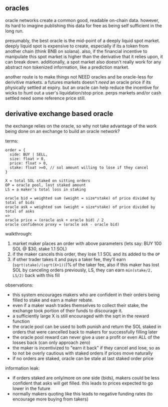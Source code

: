 oracles
----

oracle networks create a common good, readable on-chain data. however, its hard to imagine publishing this data for free as being self sufficient in the long run.


presumably, the best oracle is the mid-point of a deeply liquid spot market. deeply liquid spot is expensive to create, especially if its a token from another chain (think BNB on solana). also, if the financial incentive to manipulate this spot market is higher than the derivative that it relies upon, it can break down. additionally, a spot market also doesn't really work for any abstract non tokenized information, like a prediction market.


another route is to make things not NEED oracles and be oracle-less for derivitive markets. a futures markets doesn't *need* an oracle price if its physically settled at expiry. but an oracle can help reduce the incentive for wicks to hunt out a user's liquidation/stop price. perps markets and/or cash settled need some reference price still.


derivative exchange based oracle
----

the exchange relies on the oracle, so why not take advantage of the work being done on an exchange to build an oracle network?

terms:
```
order = {
  side: BUY | SELL,
  size: float > 0,
  price: float > 0, 
  stake: float >=0, // sol amount willing to lose if they cancel
}

X = total SOL staked on sitting orders
OP = oracle pool, lost staked amount
LS = a maker's total loss in staking

oracle bid = weighted sum (weight = size*stake) of price divided by total of bids
oracle ask = weighted sum (weight = size*stake) of price divided by total of asks
=>
oracle price = (oracle ask + oracle bid) / 2
oracle confidence proxy = (oracle ask - oracle bid)
```

walkthrough:
1. market maker places an order with above parameters (lets say: BUY 100 SOL @ $30, stake 1.1 SOL)
2. if the maker cancels this order, they lose 1.1 SOL and its added to the `OP`
3. if other trader takes it and pays a taker fee, they'll earn (`sqrt(stake)/(sqrt(X+1))`)% of the taker fee,
also if this maker has lost SOL by canceling orders previously, LS, they can earn `min(stake/2, LS/2)` back with this fill

observations:
- this system encourages makers who are confident in their orders being filled to stake and earn a maker rebate. 
- even if a maker wash trades themselves to collect their stake, the exchange took portion of their funds to discourage it.
- a sufficiently large X is still encouraged with the sqrt in the reward function
- the oracle pool can be used to both punish and return the SOL staked in orders that were cancelled back to makers for successfully filling later
- the oracle pool reward can never give a user a profit or even ALL of the losses back (can only approach zero)
- the maker is incentivized to "earn it back" if they cancel and lose, so as to not be overly cautious with staked orders if prices move naturally
- if no orders are staked, oracle can be stale at last staked order price

information leak:
- if orders staked are only/more on one side (bids), makers could be less confident that asks will get filled. this leads to prices expected to go lower in the future
- normally makers quoting like this leads to negative funding rates (to encourage more buying from takers)






